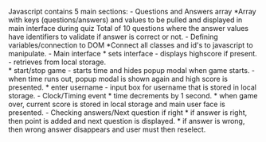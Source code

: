 Javascript contains 5 main sections:
    - Questions and Answers array
        *Array with keys (questions/answers) and values to be pulled and displayed in main interface during quiz
        Total of 10 questions where the answer values have identifiers to validate if answer is correct or not.
    - Defining variables/connection to DOM
        *Connect all classes and id's to javascript to manipulate.
    - Main interface 
        * sets interface
            - displays highscore if present.
                - retrieves from local storage.      
        * start/stop game
            - starts time and hides popup modal when game starts.
            - when time runs out, popup modal is shown again and high score is presented.
        * enter username
            - input box for username that is stored in local storage.
    - Clock/Timing event
        * time decrements by 1 second. 
        * when game over, current score is stored in local storage and main user face is presented.
    - Checking answers/Next question if right
        * if answer is right, then point is added and next question is displayed.
        * if answer is wrong, then wrong answer disappears and user must then reselect.